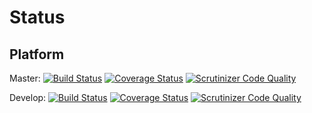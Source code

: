 # Status

## Platform

Master: 
[![Build Status](https://travis-ci.org/DigitalState/Platform.svg?branch=master)](https://travis-ci.org/DigitalState/Platform)
[![Coverage Status](https://coveralls.io/repos/github/DigitalState/Platform/badge.svg?branch=master)](https://coveralls.io/github/DigitalState/Platform?branch=master)
[![Scrutinizer Code Quality](https://scrutinizer-ci.com/g/DigitalState/Platform/badges/quality-score.png?b=master)](https://scrutinizer-ci.com/g/DigitalState/Platform/?branch=master)

Develop: 
[![Build Status](https://travis-ci.org/DigitalState/Platform.svg?branch=develop)](https://travis-ci.org/DigitalState/Platform)
[![Coverage Status](https://coveralls.io/repos/github/DigitalState/Platform/badge.svg?branch=develop)](https://coveralls.io/github/DigitalState/Platform?branch=develop)
[![Scrutinizer Code Quality](https://scrutinizer-ci.com/g/DigitalState/Platform/badges/quality-score.png?b=develop)](https://scrutinizer-ci.com/g/DigitalState/Platform/?branch=develop)
